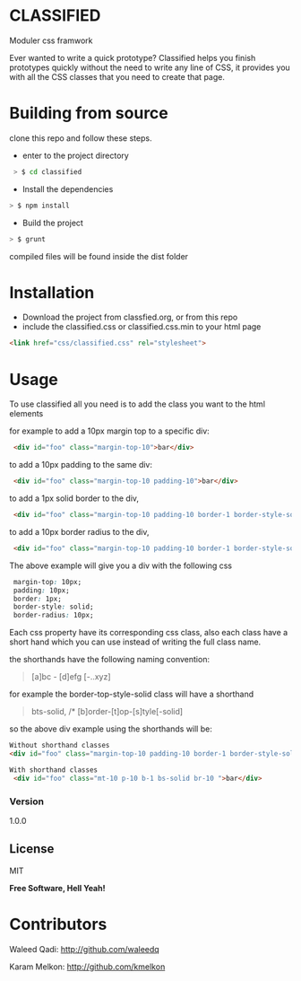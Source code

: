 # CLASSIFIED

Moduler css framwork

Ever wanted to write a quick prototype? Classified helps you finish prototypes quickly without the need to write any line of CSS, it provides you with all the CSS classes that you need to create that page. 

# Building from source
 clone this repo and follow these steps.
 
 - enter to the project directory

 ```sh
  > $ cd classified
 ```
 - Install the dependencies
  ```sh
 > $ npm install
 ```
 
 - Build the project
 ```sh
 > $ grunt
 ```
 compiled files will be found inside the dist folder
 
# Installation
  - Download the project from classfied.org, or from this repo
  - include the classified.css or classified.css.min to your html page
   ```html
  <link href="css/classified.css" rel="stylesheet"> 
  ```

# Usage
To use classified all you need is to add the class you want to the html elements

for example to add a 10px margin top to a specific div:
```html
 <div id="foo" class="margin-top-10">bar</div>
```
to add a 10px padding to the same div:

```html
 <div id="foo" class="margin-top-10 padding-10">bar</div>
```

to add a 1px solid border to the div, 

```html
 <div id="foo" class="margin-top-10 padding-10 border-1 border-style-solid ">bar</div>
```

to add a 10px border radius to the div, 

```html
 <div id="foo" class="margin-top-10 padding-10 border-1 border-style-solid border-radius-10 ">bar</div>
```

The above example will give you a div with the following css
```css
 margin-top: 10px;
 padding: 10px;
 border: 1px;
 border-style: solid;
 border-radius: 10px;
```

Each css property have its corresponding css class, also each class have a short hand which you can use instead of writing the full class name.

the shorthands have the following naming convention:
>[a]bc - [d]efg [-..xyz] 

for example the border-top-style-solid class will have a shorthand
> bts-solid,  /* [b]order-[t]op-[s]tyle[-solid]

so the above div example using the shorthands will be:
```html
Without shorthand classes
<div id="foo" class="margin-top-10 padding-10 border-1 border-style-solid border-radius-10 ">bar</div>

With shorthand classes
 <div id="foo" class="mt-10 p-10 b-1 bs-solid br-10 ">bar</div>
```

### Version
1.0.0

License
----

MIT


**Free Software, Hell Yeah!**

# Contributors
Waleed Qadi: http://github.com/waleedq

Karam Melkon: http://github.com/kmelkon
